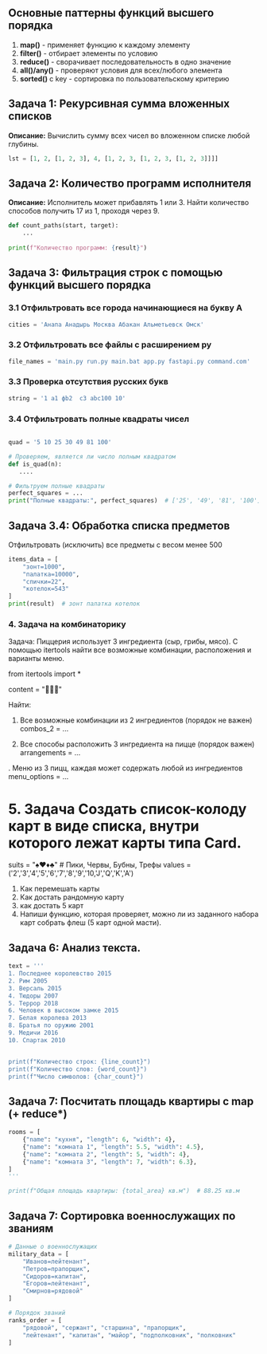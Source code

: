 ## Основные паттерны функций высшего порядка

1. **map()** - применяет функцию к каждому элементу
2. **filter()** - отбирает элементы по условию
3. **reduce()** - сворачивает последовательность в одно значение
4. **all()/any()** - проверяют условия для всех/любого элемента
5. **sorted()** с key - сортировка по пользовательскому критерию

## Задача 1: Рекурсивная сумма вложенных списков

**Описание:** Вычислить сумму всех чисел во вложенном списке любой глубины.

```python
lst = [1, 2, [1, 2, 3], 4, [1, 2, 3, [1, 2, 3, [1, 2, 3]]]]

```

## Задача 2: Количество программ исполнителя

**Описание:** Исполнитель может прибавлять 1 или 3. Найти количество способов получить 17 из 1, проходя через 9.

```python
def count_paths(start, target):
    ...
  
print(f"Количество программ: {result}")
```

## Задача 3: Фильтрация строк с помощью функций высшего порядка

### 3.1 Отфильтровать все города начинающиеся на букву А

```python
cities = 'Анапа Анадырь Москва Абакан Альметьевск Омск'
```


### 3.2 Отфильтровать все файлы с расширением py

```python
file_names = 'main.py run.py main.bat app.py fastapi.py command.com'

```

### 3.3 Проверка отсутствия русских букв

```python
string = '1 a1 фb2  c3 abc100 10'

```

### 3.4 Отфильтровать полные квадраты чисел

```python

quad = '5 10 25 30 49 81 100'

# Проверяем, является ли число полным квадратом
def is_quad(n):
   ....

# Фильтруем полные квадраты
perfect_squares = ...
print("Полные квадраты:", perfect_squares)  # ['25', '49', '81', '100']
```

## Задача 3.4: Обработка списка предметов
Отфильтровать (исключить) все предметы с весом менее 500

```python
items_data = [
    "зонт=1000",
    "палатка=10000", 
    "спички=22",
    "котелок=543"
]
print(result)  # зонт палатка котелок
```

### 4. Задача на комбинаторику 

Задача: Пиццерия использует 3 ингредиента (сыр, грибы, мясо).
С помощью itertools найти все возможные комбинации, расположения и варианты меню.

from itertools import *

content = "🧀🍄🍖"

Найти:

 1. Все возможные комбинации из 2 ингредиентов (порядок не важен)
combos_2 = ...

2. Все способы расположить 3 ингредиента на пицце (порядок важен)
arrangements = ...

. Меню из 3 пицц, каждая может содержать любой из ингредиентов
menu_options = ...



# 5. Задача Создать список-колоду карт в виде списка, внутри которого лежат карты типа Card.

suits = "♠♥♦♣"  # Пики, Червы, Бубны, Трефы
values = ('2','3','4','5','6','7','8','9','10,'J','Q','K','A') 

1) Как перемешать карты
2) Как достать рандомную карту
3) как достать 5 карт 
4) Напиши функцию, которая проверяет, можно ли из заданного набора карт собрать флеш (5 карт одной масти).


## Задача 6: Анализ текста.

```python
text = '''   
1. Последнее королевство 2015
2. Рим 2005
3. Версаль 2015
4. Тюдоры 2007
5. Террор 2018
6. Человек в высоком замке 2015
7. Белая королева 2013
8. Братья по оружию 2001
9. Медичи 2016
10. Спартак 2010


print(f"Количество строк: {line_count}")
print(f"Количество слов: {word_count}")
print(f"Число символов: {char_count}")

```



## Задача 7: Посчитать площадь квартиры с map (+ reduce*)

```python
rooms = [
    {"name": "кухня", "length": 6, "width": 4},
    {"name": "комната 1", "length": 5.5, "width": 4.5},
    {"name": "комната 2", "length": 5, "width": 4},
    {"name": "комната 3", "length": 7, "width": 6.3},
]
'''

print(f"Общая площадь квартиры: {total_area} кв.м")  # 88.25 кв.м
```

## Задача 7: Сортировка военнослужащих по званиям

```python
# Данные о военнослужащих
military_data = [
    "Иванов=лейтенант",
    "Петров=прапорщик", 
    "Сидоров=капитан",
    "Егоров=лейтенант",
    "Смирнов=рядовой"
]

# Порядок званий
ranks_order = [
    "рядовой", "сержант", "старшина", "прапорщик", 
    "лейтенант", "капитан", "майор", "подполковник", "полковник"
]

```


